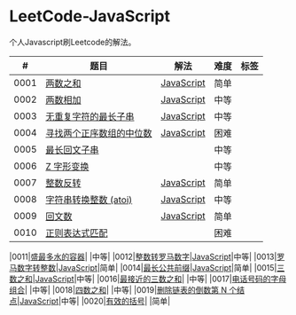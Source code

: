 # LeetCode-JavaScript

个人Javascript刷Leetcode的解法。





| # | 题目 | 解法 | 难度 | 标签 |
|---|---------|:--------:|:----------:|:----:|
|0001|[两数之和](https://leetcode-cn.com/problems/two-sum/)|[JavaScript](./src/0001-twoSum.js)|简单|
|0002|[两数相加](https://leetcode-cn.com/problems/add-two-numbers/)|[JavaScript](./src/0002-addTwoNumbers.js)|中等|
|0003|[无重复字符的最长子串](https://leetcode-cn.com/problems/longest-substring-without-repeating-characters/)|[JavaScript](./src/0003-lengthOfLongestSubstring.js)|中等|
|0004|[寻找两个正序数组的中位数](https://leetcode-cn.com/problems/median-of-two-sorted-arrays/)|[JavaScript](./src/0004-findMedianSortedArrays.js)|困难|
|0005|[最长回文子串](https://leetcode-cn.com/problems/longest-palindromic-substring/)|              |中等|
|0006|[Z 字形变换](https://leetcode-cn.com/problems/zigzag-conversion/)|                  |中等|
|0007|[整数反转](https://leetcode-cn.com/problems/reverse-integer)|[JavaScript](./src/0007-reverse.js)|简单|
|0008|[字符串转换整数 (atoi)](https://leetcode-cn.com/problems/string-to-integer-atoi/)|[JavaScript](./src/0008-myAtoi.js)|中等|
|0009|[回文数](https://leetcode-cn.com/problems/palindrome-number/)|[JavaScript](./src/0009-isPalindrome.js)|简单|
|0010|[正则表达式匹配](https://leetcode-cn.com/problems/regular-expression-matching/)|               |困难|

|0011|[盛最多水的容器](https://leetcode-cn.com/problems/container-with-most-water/)|           |中等|
|0012|[整数转罗马数字](https://leetcode-cn.com/problems/integer-to-roman/)|[JavaScript](./src/0012-intToRoman.js)|中等|
|0013|[罗马数字转整数](https://leetcode-cn.com/problems/roman-to-integer/)|[JavaScript](./src/0013-romanToInt.js)|简单|
|0014|[最长公共前缀](https://leetcode-cn.com/problems/longest-common-prefix/)|[JavaScript](./src/0014-longestCommonPrefix.js)|简单|
|0015|[三数之和](https://leetcode-cn.com/problems/3sum/)|[JavaScript](./src/0015-threeSum.js)|中等|
|0016|[最接近的三数之和](https://leetcode-cn.com/problems/3sum-closest/)|                  |中等|
|0017|[电话号码的字母组合](https://leetcode-cn.com/problems/letter-combinations-of-a-phone-number/)|                         |中等|
|0018|[四数之和](https://leetcode-cn.com/problems/4sum/)|                     |中等|
|0019|[删除链表的倒数第 N 个结点](https://leetcode-cn.com/problems/remove-nth-node-from-end-of-list/)|[JavaScript](./src/0019-removeNthFromEnd.js)|中等|
|0020|[有效的括号](https://leetcode-cn.com/problems/valid-parentheses/)|               |简单|    
